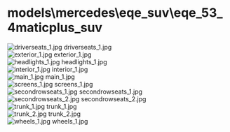 <h1>models\mercedes\eqe_suv\eqe_53_4maticplus_suv</h1>
<div class="container text-center">
<div class="row">
<div class="col col-lg-2 col-6">
<img src="https://media.evkx.net/multimedia/models/mercedes/eqe_suv/eqe_53_4maticplus_suv/driverseats_1_xst.jpg" class="img-thumbnail" alt="driverseats_1.jpg">
driverseats_1.jpg
</div>
<div class="col col-lg-2 col-6">
<img src="https://media.evkx.net/multimedia/models/mercedes/eqe_suv/eqe_53_4maticplus_suv/exterior_1_xst.jpg" class="img-thumbnail" alt="exterior_1.jpg">
exterior_1.jpg
</div>
<div class="col col-lg-2 col-6">
<img src="https://media.evkx.net/multimedia/models/mercedes/eqe_suv/eqe_53_4maticplus_suv/headlights_1_xst.jpg" class="img-thumbnail" alt="headlights_1.jpg">
headlights_1.jpg
</div>
<div class="col col-lg-2 col-6">
<img src="https://media.evkx.net/multimedia/models/mercedes/eqe_suv/eqe_53_4maticplus_suv/interior_1_xst.jpg" class="img-thumbnail" alt="interior_1.jpg">
interior_1.jpg
</div>
<div class="col col-lg-2 col-6">
<img src="https://media.evkx.net/multimedia/models/mercedes/eqe_suv/eqe_53_4maticplus_suv/main_1_xst.jpg" class="img-thumbnail" alt="main_1.jpg">
main_1.jpg
</div>
<div class="col col-lg-2 col-6">
<img src="https://media.evkx.net/multimedia/models/mercedes/eqe_suv/eqe_53_4maticplus_suv/screens_1_xst.jpg" class="img-thumbnail" alt="screens_1.jpg">
screens_1.jpg
</div>
<div class="col col-lg-2 col-6">
<img src="https://media.evkx.net/multimedia/models/mercedes/eqe_suv/eqe_53_4maticplus_suv/secondrowseats_1_xst.jpg" class="img-thumbnail" alt="secondrowseats_1.jpg">
secondrowseats_1.jpg
</div>
<div class="col col-lg-2 col-6">
<img src="https://media.evkx.net/multimedia/models/mercedes/eqe_suv/eqe_53_4maticplus_suv/secondrowseats_2_xst.jpg" class="img-thumbnail" alt="secondrowseats_2.jpg">
secondrowseats_2.jpg
</div>
<div class="col col-lg-2 col-6">
<img src="https://media.evkx.net/multimedia/models/mercedes/eqe_suv/eqe_53_4maticplus_suv/trunk_1_xst.jpg" class="img-thumbnail" alt="trunk_1.jpg">
trunk_1.jpg
</div>
<div class="col col-lg-2 col-6">
<img src="https://media.evkx.net/multimedia/models/mercedes/eqe_suv/eqe_53_4maticplus_suv/trunk_2_xst.jpg" class="img-thumbnail" alt="trunk_2.jpg">
trunk_2.jpg
</div>
<div class="col col-lg-2 col-6">
<img src="https://media.evkx.net/multimedia/models/mercedes/eqe_suv/eqe_53_4maticplus_suv/wheels_1_xst.jpg" class="img-thumbnail" alt="wheels_1.jpg">
wheels_1.jpg
</div>
</div>
</div>

